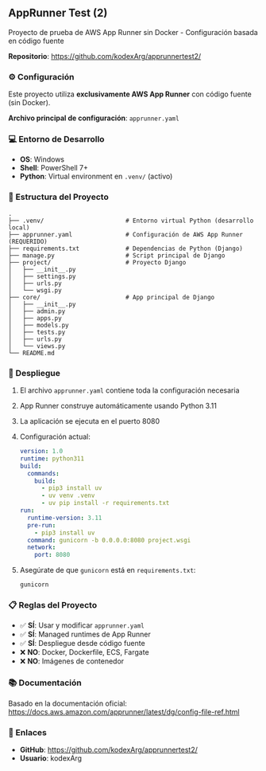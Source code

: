 ## AppRunner Test (2)

Proyecto de prueba de AWS App Runner sin Docker - Configuración basada en código fuente

**Repositorio**: https://github.com/kodexArg/apprunnertest2/

### ⚙️ Configuración

Este proyecto utiliza **exclusivamente AWS App Runner** con código fuente (sin Docker).

**Archivo principal de configuración**: `apprunner.yaml`

### 💻 Entorno de Desarrollo

- **OS**: Windows
- **Shell**: PowerShell 7+
- **Python**: Virtual environment en `.venv/` (activo)

### 📁 Estructura del Proyecto

```
.
├── .venv/                       # Entorno virtual Python (desarrollo local)
├── apprunner.yaml               # Configuración de AWS App Runner (REQUERIDO)
├── requirements.txt             # Dependencias de Python (Django)
├── manage.py                    # Script principal de Django
├── project/                     # Proyecto Django
│   ├── __init__.py
│   ├── settings.py
│   ├── urls.py
│   └── wsgi.py
├── core/                        # App principal de Django
│   ├── __init__.py
│   ├── admin.py
│   ├── apps.py
│   ├── models.py
│   ├── tests.py
│   ├── urls.py
│   └── views.py
└── README.md
```

### 🚀 Despliegue

1. El archivo `apprunner.yaml` contiene toda la configuración necesaria
2. App Runner construye automáticamente usando Python 3.11
3. La aplicación se ejecuta en el puerto 8080
4. Configuración actual:
   ```yaml
   version: 1.0
   runtime: python311
   build:
     commands:
       build:
         - pip3 install uv
         - uv venv .venv
         - uv pip install -r requirements.txt
   run:
     runtime-version: 3.11
     pre-run:
       - pip3 install uv
     command: gunicorn -b 0.0.0.0:8080 project.wsgi
     network:
       port: 8080
   ```

5. Asegúrate de que `gunicorn` está en `requirements.txt`:
   ```
   gunicorn
   ```

### 📋 Reglas del Proyecto

- ✅ **SÍ**: Usar y modificar `apprunner.yaml`
- ✅ **SÍ**: Managed runtimes de App Runner
- ✅ **SÍ**: Despliegue desde código fuente
- ❌ **NO**: Docker, Dockerfile, ECS, Fargate
- ❌ **NO**: Imágenes de contenedor

### 📚 Documentación

Basado en la documentación oficial: https://docs.aws.amazon.com/apprunner/latest/dg/config-file-ref.html

### 🔗 Enlaces

- **GitHub**: https://github.com/kodexArg/apprunnertest2/
- **Usuario**: kodexArg

